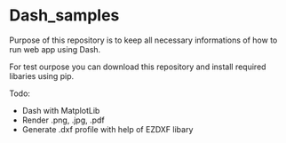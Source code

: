 # Dash_samples

Purpose of this repository is to keep all necessary informations of how to run web app using Dash.

For test ourpose you can download this repository and install required libaries using pip.


Todo:
* Dash with MatplotLib
* Render .png, .jpg, .pdf 
* Generate .dxf profile with help of EZDXF libary 

